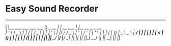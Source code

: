 Easy Sound Recorder
============


  _                                  _             _              _                     
 | |__     ___    ___   ___    ___  (_)  _ __     | | __   ___   | |__     __ _   _ __  
 | '_ \   / _ \  / __| / __|  / _ \ | | | '_ \    | |/ /  / _ \  | '_ \   / _` | | '_ \ 
 | | | | | (_) | \__ \ \__ \ |  __/ | | | | | |   |   <  | (_) | | | | | | (_| | | | | |
 |_| |_|  \___/  |___/ |___/  \___| |_| |_| |_|   |_|\_\  \___/  |_| |_|  \__,_| |_| |_|
                                                                                        
